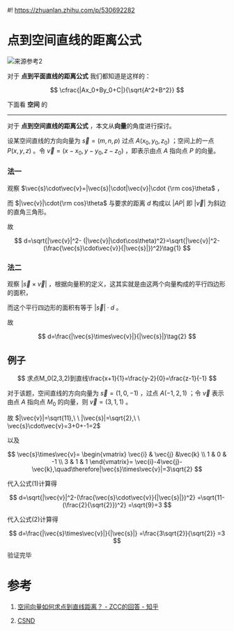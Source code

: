 #! https://zhuanlan.zhihu.com/p/530692282

# 点到空间直线的距离公式

![来源参考2](https://img-blog.csdnimg.cn/img_convert/f853c663befd1e14150ddf20b95a97cd.gif)

<!--more-->



对于 **点到平面直线的距离公式** 我们都知道是这样的：

$$
\cfrac{|Ax_0+By_0+C|}{\sqrt{A^2+B^2}}
$$

下面看 **空间** 的

---

对于 **点到空间直线的距离公式** ，本文从**向量**的角度进行探讨。

设某空间直线的方向向量为 $\vec{s}=(m,n,p)$ 过点 $A(x_0,y_0,z_0)$ ；空间上的一点 $P(x,y,z)$ 。令 $\vec{v}=(x-x_0,y-y_0,z-z_0)$ ，即表示由点 $A$ 指向点 $P$ 的向量。

### 法一

观察 $\vec{s}\cdot\vec{v}=|\vec{s}|\cdot|\vec{v}|\cdot {\rm cos}\theta$  ，

而 $|\vec{v}|\cdot{\rm cos}\theta$ 与要求的距离 $d$ 构成以 $|AP|$ 即 $|\vec{v}|$ 为斜边的直角三角形。

故

$$
d=\sqrt{|\vec{v}|^2- (|\vec{v}|\cdot\cos\theta)^2}=\sqrt{|\vec{v}|^2-(\frac{\vec{s}\cdot\vec{v}}{|\vec{s}|})^2}\tag{1}
$$

###  法二

观察 $|\vec{s}\times\vec{v}|$ ，根据向量积的定义，这其实就是由这两个向量构成的平行四边形的面积，

而这个平行四边形的面积有等于 $|\vec{s}|\cdot d$ 。

故

$$
d=\frac{|\vec{s}\times\vec{v}|}{|\vec{s}|}\tag{2}
$$

## 例子

$$
求点M_0(2,3,2)到直线\frac{x+1}{1}=\frac{y-2}{0}=\frac{z-1}{-1}
$$

对于该题，空间直线的方向向量为 $\vec{s}=(1,0,-1)$ ，过点 $A(-1,2,1)$ ；令 $\vec{v}$ 表示由点 $A$ 指向点 $M_0$ 的向量，则 $\vec{v}=(3,1,1)$ 。

故 $|\vec{v}|=\sqrt{11},\ \ |\vec{s}|=\sqrt{2},\ \ \vec{s}\cdot\vec{v}=3+0+-1=2$

以及

$$
\vec{s}\times\vec{v}=
\begin{vmatrix}
\vec{i} & \vec{j} &\vec{k} \\ 
1 & 0 & -1 \\
3 & 1 & 1
\end{vmatrix}=
\vec{i}-4\vec{j}-\vec{k},\quad\therefore|\vec{s}\times\vec{v}|=3\sqrt{2}
$$

代入公式(1)计算得

$$
d=\sqrt{|\vec{v}|^2-(\frac{\vec{s}\cdot\vec{v}}{|\vec{s}|})^2}
=\sqrt{11-(\frac{2}{\sqrt{2}})^2}
=\sqrt{9}=3
$$

代入公式(2)计算得

$$
d=\frac{|\vec{s}\times\vec{v}|}{|\vec{s}|}
=\frac{3\sqrt{2}}{\sqrt{2}}
=3
$$

验证完毕

# 参考

1. [空间向量如何求点到直线距离？ - ZCC的回答 - 知乎](https://www.zhihu.com/question/322449140/answer/668978444)

2. [CSND](https://blog.csdn.net/qq_32867925/article/details/114282835)
